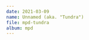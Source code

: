 ```yaml
---
date: 2021-03-09
name: Unnamed (aka. "Tundra")
file: mpd-tundra
album: mpd
---
```


<!-- A very slow and soothing piece representing a tundra. Because of its snowy character, I used the old theme from "Frozen Ravage", played by the same sound, and mixed it with the leading theme I came up with on the piano, but because they were hard to connect, the theme only comes in at 1:43, almost halfway through the piece. After that, I came up with a mandolin extension of the theme, but perhaps it ended up too harsh. -->
